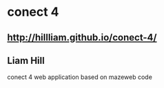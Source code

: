 ﻿# conect 4

## http://hillliam.github.io/conect-4/
Liam Hill
---------
conect 4 web application based on mazeweb code
